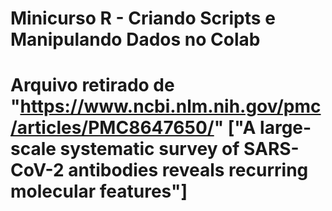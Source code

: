 # Minicurso R - Criando Scripts e Manipulando Dados no Colab

# Arquivo retirado de "https://www.ncbi.nlm.nih.gov/pmc/articles/PMC8647650/" ["A large-scale systematic survey of SARS-CoV-2 antibodies reveals recurring molecular features"]

